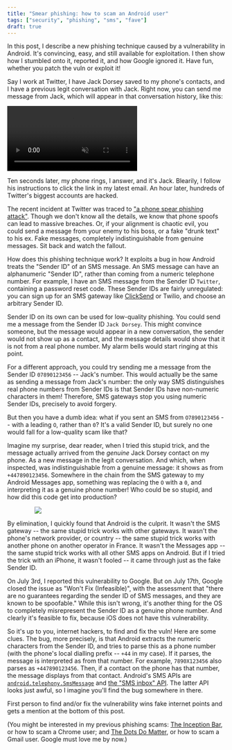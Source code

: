 ```yaml
---
title: "Smear phishing: how to scam an Android user"
tags: ["security", "phishing", "sms", "fave"]
draft: true
---
```


In this post,
I describe a new phishing technique
caused by a vulnerability in Android.
It's convincing, easy, and still available for exploitation.
I then show how I stumbled onto it, reported it, and how Google ignored it.
Have fun, whether you patch the vuln or exploit it!

Say I work at Twitter,
I have Jack Dorsey saved to my phone's contacts,
and I have a previous legit conversation with Jack.
Right now, you can send me message from Jack,
which will appear in that conversation history,
like this:

<video controls autoplay muted loop style="max-width: 10cm">
  <source src="{% link assets/2020-08-06/scam_1_noaudio.mp4 %}" type="video/mp4">
  Your browser does not support the video tag.
</video>

Ten seconds later, my phone rings, I answer, and it's Jack.
Blearily, I follow his instructions to click the link in my latest email.
An hour later, hundreds of Twitter's biggest accounts are hacked.

The recent incident at Twitter was traced to 
["a phone spear phishing attack"](https://blog.twitter.com/en_us/topics/company/2020/an-update-on-our-security-incident.html).
Though we don't know all the details,
we know that phone spoofs can lead to massive breaches.
Or, if your alignment is chaotic evil,
you could send a message from your enemy to his boss,
or a fake "drunk text" to his ex.
Fake messages, completely indistinguishable from genuine messages.
Sit back and watch the fallout.

How does this phishing technique work?
It exploits a bug in how Android treats the "Sender ID" of an SMS message.
An SMS message can have an alphanumeric "Sender ID",
rather than coming from a numeric telephone number.
For example, I have an SMS message from the Sender ID `Twitter`, 
containing a password reset code.
These Sender IDs are fairly unregulated:
you can sign up for an SMS gateway like [ClickSend](http://clicksend.com/) or Twilio,
and choose an arbitrary Sender ID.

Sender ID on its own can be used for low-quality phishing.
You could send me a message from the Sender ID `Jack Dorsey`.
This might convince someone, but
the message would appear in a new conversation,
the sender would not show up as a contact,
and the message details would show that it is not from a real phone number.
My alarm bells would start ringing at this point.

For a different approach, 
you could try sending me a message from the Sender ID `07890123456` --
Jack's number.
This would actually be the same as sending a message from Jack's number:
the only way SMS distinguishes real phone numbers from Sender IDs
is that Sender IDs have non-numeric characters in them!
Therefore, SMS gateways stop you using numeric Sender IDs,
precisely to avoid forgery.

But then you have a dumb idea:
what if you sent an SMS from `O7890123456` --
with a leading `O`, rather than `0`?
It's a valid Sender ID,
but surely no one would fall for a low-quality scam like that?

Imagine my surprise, dear reader,
when I tried this stupid trick,
and the message actually arrived from the _genuine_ Jack Dorsey contact on my phone.
As a new message in the legit conversation.
And which, when inspected, was indistinguishable from a genuine message:
it shows as from `+447890123456`.
Somewhere in the chain from the SMS gateway to my Android Messages app,
something was replacing the `O` with a `0`, and interpreting it as a genuine phone number!
Who could be so stupid, and how did this code get into production?

<img src="{% link assets/2020-08-06/message_details.png %}" style="max-width: 10cm; margin: 0 auto; display: block"/>

By elimination, I quickly found that Android is the culprit.
It wasn't the SMS gateway -- the same stupid trick works with other gateways.
It wasn't the phone's network provider, or country -- the same stupid trick works with another phone on another operator in France.
It wasn't the Messages app -- the same stupid trick works with all other SMS apps on Android.
But if I tried the trick with an iPhone, it wasn't fooled -- it came through just as the fake Sender ID.

On July 3rd, I reported this vulnerability to Google.
But on July 17th, Google closed the issue as "Won't Fix (Infeasible)",
with the assessment that 
"there are no guarantees regarding the sender ID of SMS messages, and they are known to be spoofable."
While this isn't wrong,
it's another thing for the OS to completely misrepresent the Sender ID as a genuine phone number.
And clearly it's feasible to fix, because iOS does not have this vulnerability.

So it's up to you, internet hackers, to find and fix the vuln!
Here are some clues.
The bug, more precisely, is that Android extracts the numeric characters from the Sender ID,
and tries to parse this as a phone number (with the phone's local dialling prefix -- `+44` in my case).
If it parses, the message is interpreted as from that number.
For example, `7890X123456` also parses as `+447890123456`.
Then, if a contact on the phone has that number,
the message displays from that contact.
Android's SMS APIs are
[`android.telephony.SmsMessage`](https://developer.android.com/reference/android/telephony/SmsMessage#getDisplayOriginatingAddress())
and [the "SMS inbox" API](https://developer.android.com/reference/android/provider/Telephony.Sms.Inbox).
The latter API looks just awful,
so I imagine you'll find the bug somewhere in there.

First person to find and/or fix the vulnerability wins fake internet points and gets a mention at the bottom of this post.

(You might be interested in my previous phishing scams:
[The Inception Bar](https://jameshfisher.com/2019/04/27/the-inception-bar-a-new-phishing-method/),
or how to scam a Chrome user;
and [The Dots Do Matter](https://jameshfisher.com/2018/04/07/the-dots-do-matter-how-to-scam-a-gmail-user/),
or how to scam a Gmail user.
Google must love me by now.)